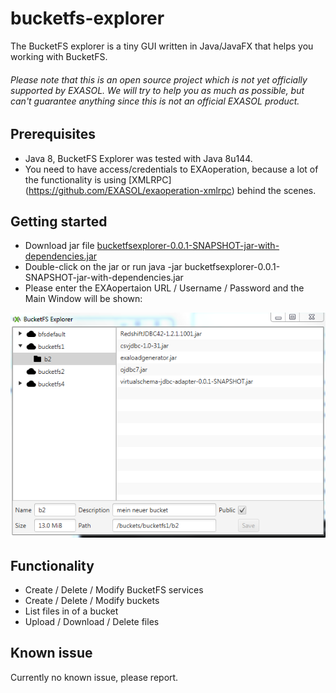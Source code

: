 # bucketfs-explorer

The BucketFS explorer is a tiny GUI written in Java/JavaFX that helps you working with BucketFS.

###### Please note that this is an open source project which is *not yet officially supported* by EXASOL. We will try to help you as much as possible, but can't guarantee anything since this is not an official EXASOL product.

## Prerequisites

* Java 8, BucketFS Explorer was tested with Java 8u144.
* You need to have access/credentials to EXAoperation, because a lot of the functionality is using [XMLRPC] (https://github.com/EXASOL/exaoperation-xmlrpc) behind the scenes.

## Getting started

* Download jar file [bucketfsexplorer-0.0.1-SNAPSHOT-jar-with-dependencies.jar](bucketfs-explorer/build/bucketfsexplorer-0.0.1-SNAPSHOT-jar-with-dependencies.jar)
* Double-click on the jar or run java -jar bucketfsexplorer-0.0.1-SNAPSHOT-jar-with-dependencies.jar 
* Please enter the EXAopertaion URL / Username / Password and the Main Window will be shown:

![alt text](https://github.com/EXASOL/bucketfs-explorer/blob/master/screenshots/BucketFS_Explorer_Screenshot1.PNG)


## Functionality

* Create / Delete / Modify BucketFS services
* Create / Delete / Modify buckets
* List files in of a bucket
* Upload / Download / Delete files

## Known issue

Currently no known issue, please report.

